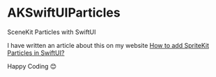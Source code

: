 # AKSwiftUIParticles
SceneKit Particles with SwiftUI

I have written an article about this on my website [How to add SpriteKit Particles in SwiftUI?](https://ashishkakkad.com/2022/04/how-to-add-spritekit-particles-in-swiftui/)

Happy Coding 😊
